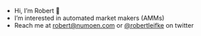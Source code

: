 - Hi, I’m Robert 👋 
- I’m interested in automated market makers (AMMs) 
- Reach me at robert@numoen.com or [@robertleifke](https://twitter.com/robertleifke) on twitter

<!---
rleifke/rleifke is a ✨ special ✨ repository because its `README.md` (this file) appears on your GitHub profile.
You can click the Preview link to take a look at your changes.
--->
